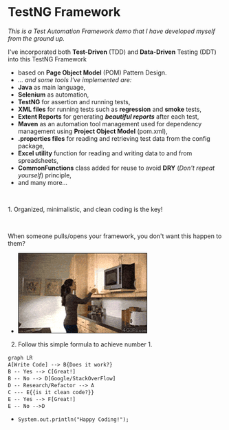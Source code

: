 # TestNG Framework
_This is a Test Automation Framework demo that I have developed myself from the ground up._

I've incorporated both **Test-Driven** (TDD) and **Data-Driven** Testing (DDT) into this TestNG Framework
- based on **Page Object Model** (POM) Pattern Design. 
- _... and some tools I've implemented are:_
- **Java** as main language,
- **Selenium** as automation,
- **TestNG** for assertion and running tests,
- **XML files** for running tests such as **regression** and **smoke** tests,
- **Extent Reports** for generating **_beautiful reports_** after each test,
- **Maven** as an automation tool management used for dependency management using **Project Object Model** (pom.xml),
- **.properties files** for reading and retrieving test data from the config package,
- **Excel utility** function for reading and writing data to and from spreadsheets,
- **CommonFunctions** class added for reuse to avoid **DRY** (_Don't repeat yourself_) principle,
- and many more...

<p>&nbsp;</p>
1. Organized, minimalistic, and clean coding is the key!
<p>&nbsp;</p>

When someone pulls/opens your framework, you don't want this happen to them? 

- ![](screenshots/tupperware-fail_clean_coding.gif)

2. Follow this simple formula to achieve number 1. 
````mermaid
graph LR
A[Write Code] --> B{Does it work?} 
B -- Yes --> C[Great!]
B -- No --> D[Google/StackOverFlow]
D -- Research/Refactor --> A
C --- E{{is it clean code?}}
E -- Yes --> F[Great!]
E -- No -->D

````

- `System.out.println("Happy Coding!");`

